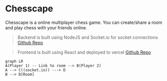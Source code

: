 # Chesscape

Chesscape is a online multiplayer chess game. You can create/share a room and play chess with your friends online.

> Backend is built using NodeJS and Socket.io for socket connections
> [Github Repo](https://github.com/the-khalid/Chesscape-backend)

> Frontend is built using React and deployed to vercel
> [Github Repo](https://github.com/the-khalid/chesscape-frontend)
> 
```mermaid
graph LR
A(Player 1) -- Link to room --> B(Player 2)
A --> C((socket.io)) ---> D
B --> D[Room]
```
